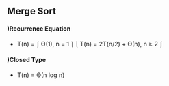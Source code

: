 ## Merge Sort

#### )Recurrence Equation
- T(n) = ⎰ Θ(1),                  n = 1 ⎱
         ⎱ T(n) = 2T(n/2) + Θ(n), n ≥ 2 ⎰
#### )Closed Type

- T(n) = Θ(n log n)